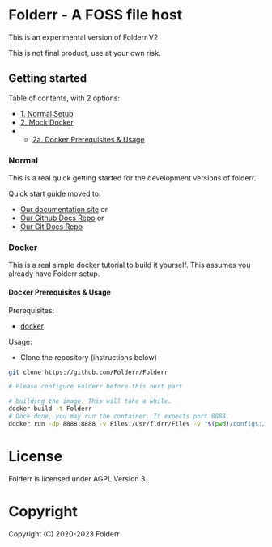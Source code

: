 # Folderr - A FOSS file host

This is an experimental version of Folderr V2

This is not final product, use at your own risk.

## Getting started

Table of contents, with 2 options:

- [1. Normal Setup](#normal)
- [2. Mock Docker](#docker)
- - [2a. Docker Prerequisites & Usage](#docker-prerequisites-and-usage)

### Normal

This is a real quick getting started for the development versions of folderr.

Quick start guide moved to:
- [Our documentation site](https://folderr.net/guides/folderr/getting-started) or
- [Our Github Docs Repo](https://github.com/Folderr/Docs/blob/master/Guides/Folderr/2.0.0/getting-started.md) or
- [Our Git Docs Repo](https://git.folderr.net/Folderr/Docs/src/branch/master/Guides/Folderr/2.0.0/getting-started.md)

### Docker

This is a real simple docker tutorial to build it yourself.
This assumes you already have Folderr setup.

#### Docker Prerequisites & Usage

Prerequisites:

- [docker](https://www.docker.com/)

Usage:

- Clone the repository (instructions below)

```sh
git clone https://github.com/Folderr/Folderr

# Please configure Folderr before this next part

# building the image. This will take a while.
docker build -t Folderr
# Once done, you may run the container. It expects port 8888.
docker run -dp 8888:8888 -v Files:/usr/fldrr/Files -v "$(pwd)/configs:/usr/fldrr/configs" Folderr --name Folderr
```

# License

Folderr is licensed under AGPL Version 3.

# Copyright

Copyright (C) 2020-2023 Folderr
